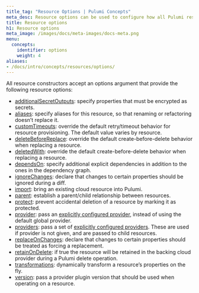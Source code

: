 ```yaml
---
title_tag: "Resource Options | Pulumi Concepts"
meta_desc: Resource options can be used to configure how all Pulumi resources are managed. Learn more about the types of resource options and how to use them here.
title: Resource options
h1: Resource options
meta_image: /images/docs/meta-images/docs-meta.png
menu:
  concepts:
    identifier: options
    weight: 4
aliases:
- /docs/intro/concepts/resources/options/
---
```


All resource constructors accept an options argument that provide the following resource options:

- [additionalSecretOutputs](/docs/concepts/options/additionalsecretoutputs/): specify properties that must be encrypted as secrets.
- [aliases](/docs/concepts/options/aliases/): specify aliases for this resource, so that renaming or refactoring doesn’t replace it.
- [customTimeouts](/docs/concepts/options/customtimeouts/): override the default retry/timeout behavior for resource provisioning. The default value varies by resource.
- [deleteBeforeReplace](/docs/concepts/options/deletebeforereplace/): override the default create-before-delete behavior when replacing a resource.
- [deletedWith](/docs/concepts/options/deletedwith/): override the default create-before-delete behavior when replacing a resource.
- [dependsOn](/docs/concepts/options/dependson/): specify additional explicit dependencies in addition to the ones in the dependency graph.
- [ignoreChanges](/docs/concepts/options/ignorechanges/): declare that changes to certain properties should be ignored during a diff.
- [import](/docs/concepts/options/import/): bring an existing cloud resource into Pulumi.
- [parent](/docs/concepts/options/parent/): establish a parent/child relationship between resources.
- [protect](/docs/concepts/options/protect/): prevent accidental deletion of a resource by marking it as protected.
- [provider](/docs/concepts/options/provider/): pass an [explicitly configured provider](/docs/concepts/resources/providers/#explicit-provider-configuration), instead of using the default global provider.
- [providers](/docs/concepts/options/providers/): pass a set of [explicitly configured providers](/docs/concepts/resources/providers/#explicit-provider-configuration). These are used if provider is not given, and are passed to child resources.
- [replaceOnChanges](/docs/concepts/options/replaceonchanges/): declare that changes to certain properties should be treated as forcing a replacement.
- [retainOnDelete](/docs/concepts/options/retainondelete/): if true the resource will be retained in the backing cloud provider during a Pulumi delete operation.
- [transformations](/docs/concepts/options/transformations/): dynamically transform a resource’s properties on the fly.
- [version](/docs/concepts/options/version/): pass a provider plugin version that should be used when operating on a resource.
